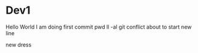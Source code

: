 # Dev1

Hello World
I am doing first commit
pwd
ll -al
git conflict
about to start new line

new dress
